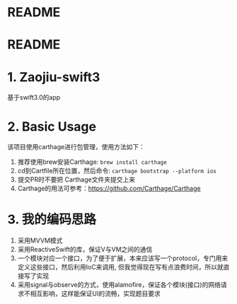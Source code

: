 # README

# README

# 1. Zaojiu-swift3
基于swift3.0的app

# 2. Basic Usage
该项目使用carthage进行包管理，使用方法如下：

1. 推荐使用brew安装Carthage: `brew install carthage`
2. cd到Cartfile所在位置，然后命令:  `carthage bootstrap --platform ios`
3. 提交PR时不要把 Carthage文件夹提交上来
4. Carthage的用法可参考：https://github.com/Carthage/Carthage

# 3. 我的编码思路
  1. 采用MVVM模式
  2. 采用ReactiveSwift的库，保证V与VM之间的通信
  3. 一个模块对应一个接口，为了便于扩展，本来应该写一个protocol，专门用来定义这些接口，然后利用IoC来调用, 但我觉得现在写有点浪费时间，所以就直接写了实现
  4. 采用signal与observe的方式，使用alamofire，保证各个模块(接口)的网络请求不相互影响，这样能保证UI的流畅，实现题目要求